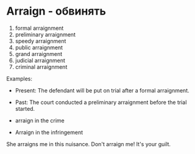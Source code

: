 # Arraign - обвинять



1. formal arraignment
2. preliminary arraignment
3. speedy arraignment
4. public arraignment
5. grand arraignment
6. judicial arraignment
7. criminal arraignment

Examples:
- Present: The defendant will be put on trial after a formal arraignment.
- Past: The court conducted a preliminary arraignment before the trial started.


- arraign in the crime
- Arraign in the infringement

She arraigns me in this nuisance.
Don't arraign me! It's your guilt.
